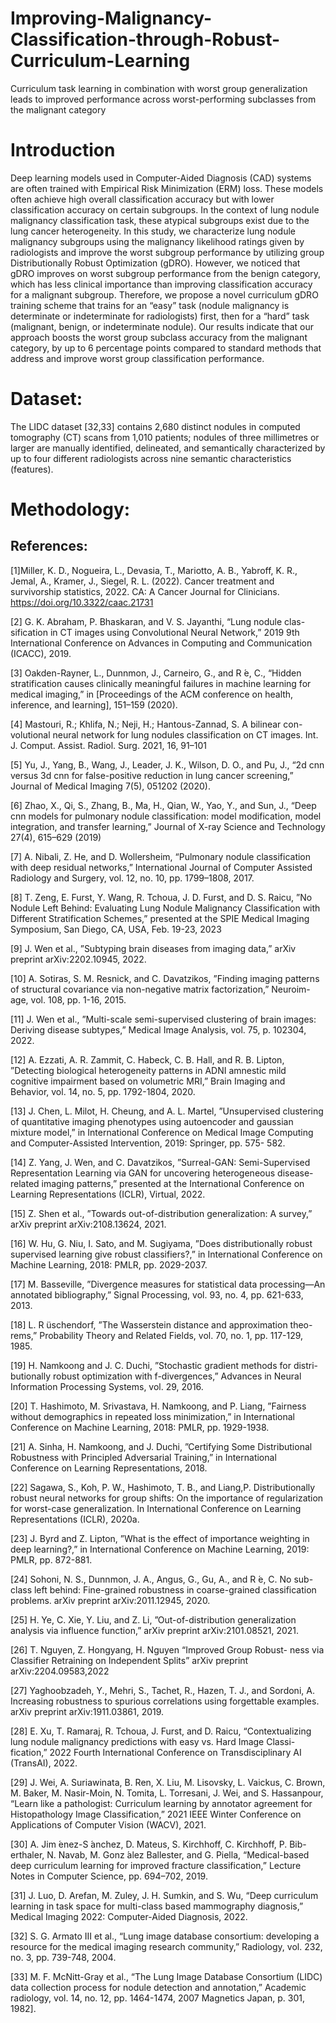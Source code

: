 # Improving-Malignancy-Classification-through-Robust-Curriculum-Learning
Curriculum task learning in combination with worst group generalization leads to improved performance across worst-performing subclasses from the malignant category

# Introduction
Deep learning models used in Computer-Aided Diagnosis (CAD) systems are often trained with Empirical Risk Minimization (ERM) loss. These models often achieve high overall classification accuracy but with lower classification accuracy on certain subgroups. In the context of lung nodule malignancy classification task, these atypical subgroups exist due to the lung
cancer heterogeneity. In this study, we characterize lung nodule malignancy subgroups using the malignancy likelihood ratings given by radiologists and improve the worst subgroup performance by utilizing group Distributionally Robust Optimization (gDRO). However, we noticed that gDRO improves on worst subgroup performance from the benign category, which has less
clinical importance than improving classification accuracy for a malignant subgroup. Therefore, we propose a novel curriculum gDRO training scheme that trains for an “easy” task (nodule
malignancy is determinate or indeterminate for radiologists) first, then for a “hard” task (malignant, benign, or indeterminate nodule). Our results indicate that our approach boosts the worst group subclass accuracy from the malignant category, by up to 6 percentage points compared to standard methods that address and improve worst group classification performance.
# Dataset:
The LIDC dataset [32,33] contains 2,680 distinct nodules in computed tomography (CT) scans from 1,010 patients; nodules of three millimetres or larger are manually identified, delineated, and semantically characterized by up to four different radiologists across nine semantic characteristics (features).
# Methodology: 

## References:
[1]Miller, K. D., Nogueira, L., Devasia, T., Mariotto, A. B., Yabroff, K.
R., Jemal, A., Kramer, J., Siegel, R. L. (2022). Cancer treatment
and survivorship statistics, 2022. CA: A Cancer Journal for Clinicians.
https://doi.org/10.3322/caac.21731

[2] G. K. Abraham, P. Bhaskaran, and V. S. Jayanthi, “Lung nodule clas-
sification in CT images using Convolutional Neural Network,” 2019 9th
International Conference on Advances in Computing and Communication
(ICACC), 2019.

[3] Oakden-Rayner, L., Dunnmon, J., Carneiro, G., and R ́e, C., “Hidden
stratification causes clinically meaningful failures in machine learning
for medical imaging,” in [Proceedings of the ACM conference on health,
inference, and learning], 151–159 (2020).

[4] Mastouri, R.; Khlifa, N.; Neji, H.; Hantous-Zannad, S. A bilinear con-
volutional neural network for lung nodules classification on CT images.
Int. J. Comput. Assist. Radiol. Surg. 2021, 16, 91–101

[5] Yu, J., Yang, B., Wang, J., Leader, J. K., Wilson, D. O., and Pu, J., “2d
cnn versus 3d cnn for false-positive reduction in lung cancer screening,”
Journal of Medical Imaging 7(5), 051202 (2020).

[6] Zhao, X., Qi, S., Zhang, B., Ma, H., Qian, W., Yao, Y., and Sun, J., “Deep
cnn models for pulmonary nodule classification: model modification,
model integration, and transfer learning,” Journal of X-ray Science and
Technology 27(4), 615–629 (2019)

[7] A. Nibali, Z. He, and D. Wollersheim, “Pulmonary nodule classification
with deep residual networks,” International Journal of Computer Assisted
Radiology and Surgery, vol. 12, no. 10, pp. 1799–1808, 2017.

[8] T. Zeng, E. Furst, Y. Wang, R. Tchoua, J. D. Furst, and D. S. Raicu, ”No
Nodule Left Behind: Evaluating Lung Nodule Malignancy Classification
with Different Stratification Schemes,” presented at the SPIE Medical
Imaging Symposium, San Diego, CA, USA, Feb. 19-23, 2023

[9] J. Wen et al., ”Subtyping brain diseases from imaging data,” arXiv
preprint arXiv:2202.10945, 2022.

[10] A. Sotiras, S. M. Resnick, and C. Davatzikos, ”Finding imaging patterns
of structural covariance via non-negative matrix factorization,” Neuroim-
age, vol. 108, pp. 1-16, 2015.

[11] J. Wen et al., ”Multi-scale semi-supervised clustering of brain images:
Deriving disease subtypes,” Medical Image Analysis, vol. 75, p. 102304,
2022.

[12] A. Ezzati, A. R. Zammit, C. Habeck, C. B. Hall, and R. B. Lipton,
”Detecting biological heterogeneity patterns in ADNI amnestic mild
cognitive impairment based on volumetric MRI,” Brain Imaging and
Behavior, vol. 14, no. 5, pp. 1792-1804, 2020.

[13] J. Chen, L. Milot, H. Cheung, and A. L. Martel, ”Unsupervised
clustering of quantitative imaging phenotypes using autoencoder and
gaussian mixture model,” in International Conference on Medical Image
Computing and Computer-Assisted Intervention, 2019: Springer, pp. 575-
582.

[14] Z. Yang, J. Wen, and C. Davatzikos, ”Surreal-GAN: Semi-Supervised
Representation Learning via GAN for uncovering heterogeneous disease-
related imaging patterns,” presented at the International Conference on
Learning Representations (ICLR), Virtual, 2022.

[15] Z. Shen et al., ”Towards out-of-distribution generalization: A survey,”
arXiv preprint arXiv:2108.13624, 2021.

[16] W. Hu, G. Niu, I. Sato, and M. Sugiyama, ”Does distributionally robust
supervised learning give robust classifiers?,” in International Conference
on Machine Learning, 2018: PMLR, pp. 2029-2037.

[17] M. Basseville, ”Divergence measures for statistical data processing—An
annotated bibliography,” Signal Processing, vol. 93, no. 4, pp. 621-633,
2013.

[18] L. R ̈uschendorf, ”The Wasserstein distance and approximation theo-
rems,” Probability Theory and Related Fields, vol. 70, no. 1, pp. 117-129,
1985.

[19] H. Namkoong and J. C. Duchi, ”Stochastic gradient methods for distri-
butionally robust optimization with f-divergences,” Advances in Neural
Information Processing Systems, vol. 29, 2016.

[20] T. Hashimoto, M. Srivastava, H. Namkoong, and P. Liang, ”Fairness
without demographics in repeated loss minimization,” in International
Conference on Machine Learning, 2018: PMLR, pp. 1929-1938.

[21] A. Sinha, H. Namkoong, and J. Duchi, ”Certifying Some Distributional
Robustness with Principled Adversarial Training,” in International Conference on Learning Representations, 2018.

[22] Sagawa, S., Koh, P. W., Hashimoto, T. B., and Liang,P. Distributionally
robust neural networks for group shifts: On the importance of regularization for worst-case generalization. In International Conference on
Learning Representations (ICLR), 2020a.

[23] J. Byrd and Z. Lipton, ”What is the effect of importance weighting in
deep learning?,” in International Conference on Machine Learning, 2019:
PMLR, pp. 872-881.

[24] Sohoni, N. S., Dunnmon, J. A., Angus, G., Gu, A., and R ́e, C. No sub-
class left behind: Fine-grained robustness in coarse-grained classification
problems. arXiv preprint arXiv:2011.12945, 2020.

[25] H. Ye, C. Xie, Y. Liu, and Z. Li, ”Out-of-distribution generalization
analysis via influence function,” arXiv preprint arXiv:2101.08521, 2021.

[26] T. Nguyen, Z. Hongyang, H. Nguyen “Improved Group Robust-
ness via Classifier Retraining on Independent Splits” arXiv preprint
arXiv:2204.09583,2022

[27] Yaghoobzadeh, Y., Mehri, S., Tachet, R., Hazen, T. J., and Sordoni, A.
Increasing robustness to spurious correlations using forgettable examples.
arXiv preprint arXiv:1911.03861, 2019.

[28] E. Xu, T. Ramaraj, R. Tchoua, J. Furst, and D. Raicu, “Contextualizing
lung nodule malignancy predictions with easy vs. Hard Image Classi-
fication,” 2022 Fourth International Conference on Transdisciplinary AI
(TransAI), 2022.

[29] J. Wei, A. Suriawinata, B. Ren, X. Liu, M. Lisovsky, L. Vaickus, C.
Brown, M. Baker, M. Nasir-Moin, N. Tomita, L. Torresani, J. Wei, and S.
Hassanpour, “Learn like a pathologist: Curriculum learning by annotator
agreement for Histopathology Image Classification,” 2021 IEEE Winter
Conference on Applications of Computer Vision (WACV), 2021.

[30] A. Jim ́enez-S ́anchez, D. Mateus, S. Kirchhoff, C. Kirchhoff, P. Bib-
erthaler, N. Navab, M. Gonz ́alez Ballester, and G. Piella, “Medical-based
deep curriculum learning for improved fracture classification,” Lecture
Notes in Computer Science, pp. 694–702, 2019.

[31] J. Luo, D. Arefan, M. Zuley, J. H. Sumkin, and S. Wu, “Deep curriculum
learning in task space for multi-class based mammography diagnosis,”
Medical Imaging 2022: Computer-Aided Diagnosis, 2022.

[32] S. G. Armato III et al., “Lung image database consortium: developing
a resource for the medical imaging research community,” Radiology, vol.
232, no. 3, pp. 739-748, 2004.

[33] M. F. McNitt-Gray et al., “The Lung Image Database Consortium
(LIDC) data collection process for nodule detection and annotation,”
Academic radiology, vol. 14, no. 12, pp. 1464-1474, 2007 Magnetics
Japan, p. 301, 1982].
